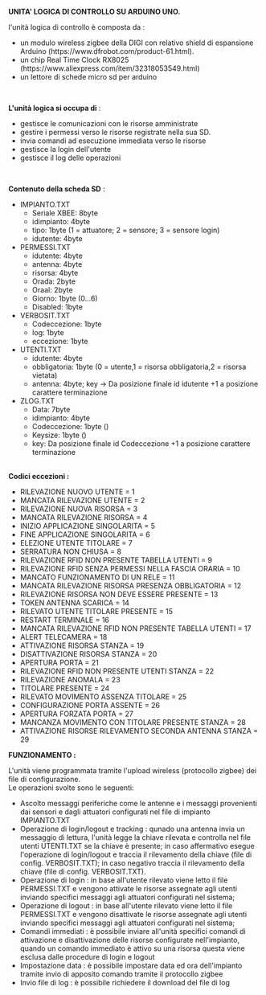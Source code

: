 <strong>UNITA' LOGICA DI CONTROLLO SU ARDUINO UNO.</strong>

l'unità logica di controllo è composta da : <br>
<ul>
<li>un modulo wireless zigbee della DIGI con relativo shield di espansione Arduino (https://www.dfrobot.com/product-61.html).</li>
<li>un chip Real Time Clock RX8025 (https://www.aliexpress.com/item/32318053549.html)</li>
<li>un lettore di schede micro sd per arduino</li>
</ul>
<br>

<strong>L'unità logica si occupa di</strong> : <br>
<ul>
<li>gestisce le comunicazioni con le risorse amministrate</li>
<li>gestire i permessi verso le risorse registrate nella sua SD.</li>
<li>invia comandi ad esecuzione immediata verso le risorse</li>
<li>gestisce la login dell'utente</li>
<li>gestisce il log delle operazioni</li>
</ul>
<br>

<strong>Contenuto della scheda SD</strong> : <br>
<ul>
<li>IMPIANTO.TXT
    <ul>
        <li>Seriale XBEE: 8byte</li>
        <li>idimpianto: 4byte</li>
        <li>tipo: 1byte (1 = attuatore; 2 = sensore; 3 = sensore login)</li>
        <li>idutente: 4byte</li>
    </ul>
</li>
<li>PERMESSI.TXT
    <ul>
        <li>idutente: 4byte</li>
        <li>antenna: 4byte</li>
        <li>risorsa: 4byte</li>
        <li>Orada: 2byte</li>
        <li>Oraal: 2byte</li>
        <li>Giorno: 1byte (0...6)</li>
        <li>Disabled: 1byte</li>                        
    </ul>
</li>
<li>VERBOSIT.TXT
    <ul>
        <li>Codeccezione: 1byte</li>
        <li>log: 1byte</li>
        <li>eccezione: 1byte</li>
    </ul>
</li>
<li>UTENTI.TXT 
    <ul>
        <li>idutente: 4byte</li>
        <li>obbligatoria: 1byte (0 = utente,1 = risorsa obbligatoria,2 = risorsa vietata)</li>
        <li>antenna: 4byte; key -> Da posizione finale id idutente +1 a posizione carattere terminazione</li>
    </ul>
</li>
<li>ZLOG.TXT 
    <ul>
        <li>Data: 7byte</li>
        <li>idimpianto: 4byte</li>
        <li>Codeccezione: 1byte ()</li>
        <li>Keysize: 1byte ()</li>
        <li>key: Da posizione finale id Codeccezione +1 a posizione carattere terminazione</li>
    </ul>
</li>
</ul>
<br>

<strong>
Codici eccezioni : 
</strong><br>
<ul>
       <li>RILEVAZIONE NUOVO UTENTE = 1</li>
       <li>MANCATA RILEVAZIONE UTENTE = 2</li>
       <li>RILEVAZIONE NUOVA RISORSA = 3</li>
       <li>MANCATA RILEVAZIONE RISORSA = 4</li> 
       <li>INIZIO APPLICAZIONE SINGOLARITA = 5</li>
       <li>FINE APPLICAZIONE SINGOLARITA = 6</li>
       <li>ELEZIONE UTENTE TITOLARE = 7</li>
       <li>SERRATURA NON CHIUSA = 8</li>
       <li>RILEVAZIONE RFID NON PRESENTE TABELLA UTENTI = 9</li>
       <li>RILEVAZIONE RFID SENZA PERMESSI NELLA FASCIA ORARIA = 10</li>
       <li>MANCATO FUNZIONAMENTO DI UN RELE = 11</li>
       <li>MANCATA RILEVAZIONE RISORSA PRESENZA OBBLIGATORIA = 12</li>
       <li>RILEVAZIONE RISORSA NON DEVE ESSERE PRESENTE = 13</li>
       <li>TOKEN ANTENNA SCARICA = 14</li>
       <li>RILEVATO UTENTE TITOLARE PRESENTE = 15</li>
       <li>RESTART TERMINALE = 16</li>
       <li>MANCATA RILEVAZIONE RFID NON PRESENTE TABELLA UTENTI = 17</li>
       <li>ALERT TELECAMERA = 18</li>
       <li>ATTIVAZIONE RISORSA STANZA = 19</li>
       <li>DISATTIVAZIONE RISORSA STANZA = 20</li>
       <li>APERTURA PORTA = 21</li>
       <li>RILEVAZIONE RFID NON PRESENTE UTENTI STANZA = 22</li>
       <li>RILEVAZIONE ANOMALA = 23</li>
       <li>TITOLARE PRESENTE = 24</li>
       <li>RILEVATO MOVIMENTO ASSENZA TITOLARE = 25</li>
       <li>CONFIGURAZIONE PORTA ASSENTE = 26</li>
       <li>APERTURA FORZATA PORTA = 27</li>
       <li>MANCANZA MOVIMENTO CON TITOLARE PRESENTE STANZA = 28</li>
       <li>ATTIVAZIONE RISORSE RILEVAMENTO SECONDA ANTENNA STANZA = 29</li>
</ul>

<strong>FUNZIONAMENTO : </strong><br>

L'unità viene programmata tramite l'upload wireless (protocollo zigbee) dei file di configurazione.<br>
Le operazioni svolte sono le seguenti:<br>
<ul>
<li>Ascolto messaggi periferiche come le antenne e i messaggi provenienti dai sensori e dagli attuatori configurati nel file di impianto IMPIANTO.TXT</li>
<li>Operazione di login/logout e tracking : qunado una antenna invia un messaggio di lettura, l'unità legge la chiave rilevata e controlla nel file utenti UTENTI.TXT se la chiave è presente; in caso affermativo esegue l'operazione di login/logout e traccia il rilevamento della chiave (file di config. VERBOSIT.TXT); in caso negativo  traccia il rilevamento della chiave (file di config. VERBOSIT.TXT).</li>
<li>Operazione di login : in base all'utente rilevato viene letto il file PERMESSI.TXT e vengono attivate le risorse assegnate agli utenti inviando specifici messaggi agli attuatori configurati nel sistema; </li>
<li>Operazione di logout : in base all'utente rilevato viene letto il file PERMESSI.TXT e vengono disattivate le risorse assegnate agli utenti inviando specifici messaggi agli attuatori configurati nel sistema; </li>
<li>Comandi immediati : è possibile inviare all'unità specifici comandi di attivazione e disattivazione delle risorse configurate nell'impianto, quando un comando immediato è attivo su una risorsa questa viene esclusa dalle procedure di login e logout</li>
<li>Impostazione data : è possibile impostare data ed ora dell'impianto tramite invio di apposito comando tramite il protocollo zigbee</li>
<li>Invio file di log : è possibile richiedere il download del file di log</li>
</ul>